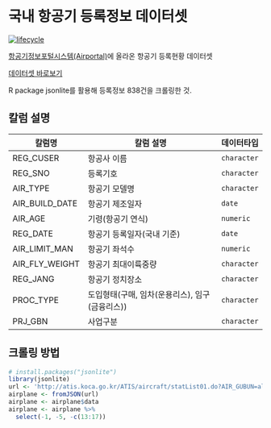 <!-- README.md is generated from README.Rmd. Please edit that file -->

# 국내 항공기 등록정보 데이터셋

[![lifecycle](https://img.shields.io/badge/lifecycle-stable-brightgreen.svg)](https://www.tidyverse.org/lifecycle/#stable)
 
[항공기정보포털시스템(Airportal)](http://atis.koca.go.kr/ATIS/aircraft/forwardPage.do?pageUrl=aircraftRegStat01)에 올라온 항공기 등록현황 데이터셋

[데이터셋 바로보기](https://github.com/taltal-ddj/taltal/blob/master/taltal_raw/airplane_info/airplane_info.csv)

R package jsonlite를 활용해 등록정보 838건을 크롤링한 것.

## 칼럼 설명

| 칼럼명            | 칼럼 설명                  | 데이터타입     |
| --------------- | ------------------------- | ----------- |
| REG_CUSER       | 항공사 이름                  | `character` |
| REG_SNO         | 등록기호                     | `character` |
| AIR_TYPE        | 항공기 모델명                 | `character` |
| AIR_BUILD_DATE  | 항공기 제조일자                | `date` |
| AIR_AGE         | 기령(항공기 연식)              | `numeric` |
| REG_DATE        | 항공기 등록일자(국내 기준)       | `date` |
| AIR_LIMIT_MAN   | 항공기 좌석수                | `numeric` |
| AIR_FLY_WEIGHT  | 항공기 최대이륙중량        | `character` |
| REG_JANG        | 항공기 정치장소              | `character` |
| PROC_TYPE       | 도입형태(구매, 임차(운용리스), 임구(금융리스))       | `character`   |
| PRJ_GBN         | 사업구분                 | `character`   |
 

## 크롤링 방법


``` r
# install.packages("jsonlite")  
library(jsonlite)  
url <- 'http://atis.koca.go.kr/ATIS/aircraft/statList01.do?AIR_GUBUN=all&_=1560917279832'  
airplane <- fromJSON(url)  
airplane <- airplane$data  
airplane <- airplane %>% 
  select(-1, -5, -c(13:17))  
  
